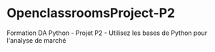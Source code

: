 # OpenclassroomsProject-P2
Formation DA Python - Projet P2 - Utilisez les bases de Python pour l'analyse de marché

